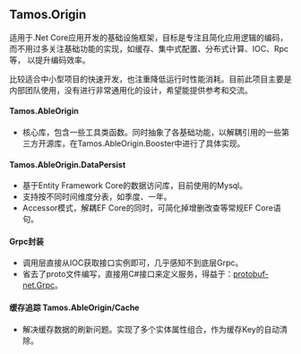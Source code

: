 ## Tamos.Origin
适用于.Net Core应用开发的基础设施框架，目标是专注且简化应用逻辑的编码，而不用过多关注基础功能的实现，如缓存、集中式配置、分布式计算、IOC、Rpc等，
以提升编码效率。

比较适合中小型项目的快速开发，也注重降低运行时性能消耗。目前此项目主要是内部团队使用，没有进行非常通用化的设计，希望能提供参考和交流。

#### Tamos.AbleOrigin
- 核心库，包含一些工具类函数。同时抽象了各基础功能，以解耦引用的一些第三方开源库，在Tamos.AbleOrigin.Booster中进行了具体实现。

#### Tamos.AbleOrigin.DataPersist
- 基于Entity Framework Core的数据访问库，目前使用的Mysql。
- 支持按不同时间维度分表，如季度、一年。
- Accessor模式，解耦EF Core的同时，可简化掉增删改查等常规EF Core语句。

#### Grpc封装
- 调用层直接从IOC获取接口实例即可，几乎感知不到底层Grpc。
- 省去了proto文件编写，直接用C#接口来定义服务，得益于：[protobuf-net.Grpc](https://github.com/protobuf-net/protobuf-net.Grpc)。

#### 缓存追踪 Tamos.AbleOrigin/Cache
- 解决缓存数据的刷新问题。实现了多个实体属性组合，作为缓存Key的自动清除。
